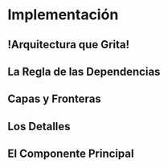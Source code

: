 # Implementación


## !Arquitectura que Grita!


## La Regla de las Dependencias


## Capas y Fronteras


## Los Detalles


## El Componente Principal
